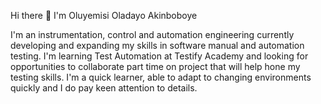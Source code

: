 Hi there 👋 I'm Oluyemisi Oladayo Akinboboye 



I'm an instrumentation, control and automation engineering currently developing and expanding my skills in software manual and automation testing.
I'm learning Test Automation at Testify Academy and looking for opportunities to collaborate part time on project that will help hone my testing skills.
I'm a quick learner, able to adapt to changing environments quickly and I do pay keen attention to details. 

<!--
**Dasatt/Dasatt** is a ✨ _special_ ✨ repository because its `README.md` (this file) appears on your GitHub profile.

Here are some ideas to get you started:

- 🔭 I’m currently working on ...
- 🌱 I’m currently learning Test Automation at Testify Academy 
- 👯 I’m looking to collaborate on projects to help own my software testing skills
- 🤔 I’m looking for help with ...
- 💬 Ask me about ...
- 📫 How to reach me: ...
- 😄 Pronouns: ...
- ⚡ Fun fact: ...
-->

